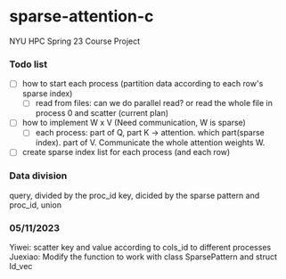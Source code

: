 # sparse-attention-c

NYU HPC Spring 23 Course Project

### Todo list

* [ ] how to start each process (partition data according to each row's sparse index)
  * [ ] read from files: can we do parallel read? or read the whole file in process 0 and scatter (current plan)
* [ ] how to implement W x V (Need communication, W is sparse)
  * [ ] each process: part of Q, part K -> attention. which part(sparse index). part of V. Communicate the whole attention weights W.
* [ ] create sparse index list for each process (and each row)

### Data division
query, divided by the proc_id
key, dicided by the sparse pattern and proc_id, union

### 05/11/2023
Yiwei: scatter key and value according to cols_id to different processes
Juexiao: Modify the function to work with class SparsePattern and struct Id_vec